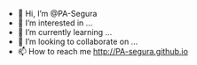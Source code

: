- 👋 Hi, I’m @PA-Segura
- 👀 I’m interested in ...
- 🌱 I’m currently learning ...
- 💞️ I’m looking to collaborate on ...
- 📫 How to reach me http://PA-segura.github.io

<!---
PA-Segura/PA-Segura is a ✨ special ✨ repository because its `README.md` (this file) appears on your GitHub profile.
You can click the Preview link to take a look at your changes.
--->
